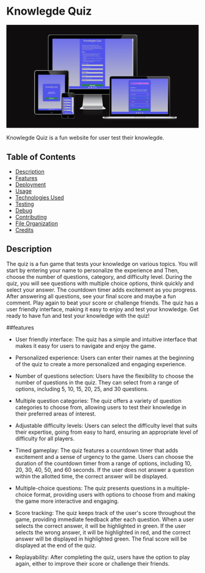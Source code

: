 # Knowlegde Quiz
![Knowlegde quiz](./assets/images/knowlegdequiz.webp)

Knowlegde Quiz is a fun website for user test their knowlegde. 

## Table of Contents
- [Description](#description)
- [Features](#features)
- [Deployment](#deployment)
- [Usage](#usage)
- [Technologies Used](#technologies-used)
- [Testing](#testing)
- [Debug](#debug)
- [Contributing](#contributing)
- [File Organization](#file-organization)
- [Credits](#credits)

## Description
The quiz is a fun game that tests your knowledge on various topics. You will start by entering your name to personalize the experience and Then, choose the number of questions, category, and difficulty level. 
During the quiz, you will see questions with multiple choice options, think quickly and select your answer. 
The countdown timer adds excitement as you progress. After answering all questions, see your final score and maybe a fun comment. Play again to beat your score or challenge friends.
The quiz has a user friendly interface, making it easy to enjoy and test your knowledge. Get ready to have fun and test your knowledge with the quiz!

##features 
- User friendly interface: The quiz has a simple and intuitive interface that makes it easy for users to navigate and enjoy the game.

- Personalized experience: Users can enter their names at the beginning of the quiz to create a more personalized and engaging experience.

- Number of questions selection: Users have the flexibility to choose the number of questions in the quiz. They can select from a range of options, including 5, 10, 15, 20, 25, and 30 questions.

- Multiple question categories: The quiz offers a variety of question categories to choose from, allowing users to test their knowledge in their preferred areas of interest.

- Adjustable difficulty levels: Users can select the difficulty level that suits their expertise, going from easy to hard, ensuring an appropriate level of difficulty for all players.

- Timed gameplay: The quiz features a countdown timer that adds excitement and a sense of urgency to the game. Users can choose the duration of the countdown timer from a range of options, including 10, 20, 30, 40, 50, and 60 seconds. If the user does not answer a question within the allotted time, the correct answer will be displayed.

- Multiple-choice questions: The quiz presents questions in a multiple-choice format, providing users with options to choose from and making the game more interactive and engaging.

- Score tracking: The quiz keeps track of the user's score throughout the game, providing immediate feedback after each question. When a user selects the correct answer, it will be highlighted in green. If the user selects the wrong answer, it will be highlighted in red, and the correct answer will be displayed in highlighted green. The final score will be displayed at the end of the quiz.

- Replayability: After completing the quiz, users have the option to play again, either to improve their score or challenge their friends.

